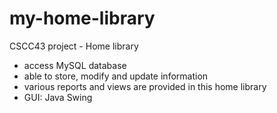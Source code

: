 # my-home-library

CSCC43 project - Home library
* access MySQL database
* able to store, modify and update information
* various reports and views are provided in this home library
* GUI: Java Swing
